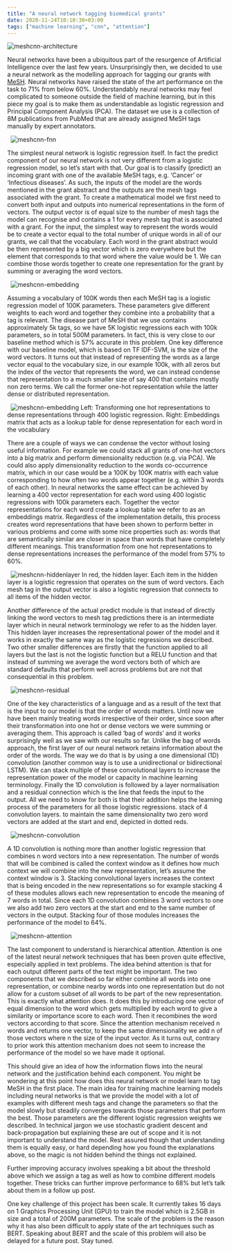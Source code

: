 ```yaml
---
title: "A neural network tagging biomedical grants"
date: 2020-11-24T10:10:30+03:00
tags: ["machine learning", "cnn", "attention"]
---
```

![meshcnn-architecture](/images/meshcnn-architecture.png#center)
&nbsp;

Neural networks have been a ubiquitous part of the resurgence of Artificial Intelligence over the last few years. Unsurprisingly then, we decided to use a neural network as the modelling approach for tagging our grants with [MeSH](https://en.wikipedia.org/wiki/Medical_Subject_Headings). Neural networks have raised the state of the art performance on the task to 71% from below 60%. Understandably neural networks may feel complicated to someone outside the field of machine learning, but in this piece my goal is to make them as understandable as logistic regression and Principal Component Analysis (PCA). The dataset we use is a collection of 8M publications from PubMed that are already assigned MeSH tags manually by expert annotators.

&nbsp;
![meshcnn-fnn](/images/meshcnn-fnn.png#center)
&nbsp;

The simplest neural network is logistic regression itself. In fact the predict component of our neural network is not very different from a logistic regression model, so let’s start with that. Our goal is to classify (predict) an incoming grant with one of the available MeSH tags, e.g. ‘Cancer’ or ‘Infectious diseases’. As such, the inputs of the model are the words mentioned in the grant abstract and the outputs are the mesh tags associated with the grant. To create a mathematical model we first need to convert both input and outputs into numerical representations in the form of vectors. The output vector is of equal size to the number of mesh tags the model can recognise and contains a 1 for every mesh tag that is associated with a grant. For the input, the simplest way to represent the words would be to create a vector equal to the total number of unique words in all of our grants, we call that the vocabulary. Each word in the grant abstract would be then represented by a big vector which is zero everywhere but the element that corresponds to that word where the value would be 1. We can combine those words together to create one representation for the grant by summing or averaging the word vectors.

&nbsp;
![meshcnn-embedding](/images/meshcnn-embedding.png#center)
&nbsp;

Assuming a vocabulary of 100K words then each MeSH tag is a logistic regression model of 100K parameters. These parameters give different weights to each word and together they combine into a probability that a tag is relevant. The disease part of MeSH that we use contains approximately 5k tags, so we have 5K logistic regressions each with 100k parameters, so in total 500M parameters. In fact, this is very close to our baseline method which is 57% accurate in this problem. One key difference with our baseline model, which is based on TF IDF-SVM, is the size of the word vectors. It turns out that instead of representing the words as a large vector equal to the vocabulary size, in our example 100k, with all zeros but the index of the vector that represents the word, we can instead condense that representation to a much smaller size of say 400 that contains mostly non zero terms. We call the former one-hot representation while the latter dense or distributed representation.

&nbsp;
![meshcnn-embedding](/images/meshcnn-embedding2.png#center)
Left: Transforming one hot representations to dense representations through 400 logistic regression. Right: Embeddings matrix that acts as a lookup table for dense representation for each word in the vocabulary
&nbsp;

There are a couple of ways we can condense the vector without losing useful information. For example we could stack all grants of one-hot vectors into a big matrix and perform dimensionality reduction (e.g. via PCA). We could also apply dimensionality reduction to the words co-occurrence matrix, which in our case would be a 100K by 100K matrix with each value corresponding to how often two words appear together (e.g. within 3 words of each other). In neural networks the same effect can be achieved by learning a 400 vector representation for each word using 400 logistic regressions with 100k parameters each. Together the vector representations for each word create a lookup table we refer to as an embeddings matrix. Regardless of the implementation details, this process creates word representations that have been shown to perform better in various problems and come with some nice properties such as: words that are semantically similar are closer in space than words that have completely different meanings. This transformation from one hot representations to dense representations increases the performance of the model from 57% to 60%.

&nbsp;
![meshcnn-hiddenlayer](/images/meshcnn-hiddenlayer.png#center)
In red, the hidden layer. Each item in the hidden layer is a logistic regression that operates on the sum of word vectors. Each mesh tag in the output vector is also a logistic regression that connects to all items of the hidden vector.
&nbsp;

Another difference of the actual predict module is that instead of directly linking the word vectors to mesh tag predictions there is an intermediate layer which in neural network terminology we refer to as the hidden layer. This hidden layer increases the representational power of the model and it works in exactly the same way as the logistic regressions we described. Two other smaller differences are firstly that the function applied to all layers but the last is not the logistic function but a RELU function and that instead of summing we average the word vectors both of which are standard defaults that perform well across problems but are not that consequential in this problem.

&nbsp;
![meshcnn-residual](/images/meshcnn-residual.png#center)
&nbsp;

One of the key characteristics of a language and as a result of the text that is the input to our model is that the order of words matters. Until now we have been mainly treating words irrespective of their order, since soon after their transformation into one hot or dense vectors we were summing or averaging them. This approach is called ‘bag of words’ and it works surprisingly well as we saw with our results so far. Unlike the bag of words approach, the first layer of our neural network retains information about the order of the words. The way we do that is by using a one dimensional (1D) convolution (another common way is to use a unidirectional or bidirectional LSTM). We can stack multiple of these convolutional layers to increase the representation power of the model or capacity in machine learning terminology. Finally the 1D convolution is followed by a layer normalisation and a residual connection which is the line that feeds the input to the output. All we need to know for both is that their addition helps the learning process of the parameters for all those logistic regressions.
stack of 4 convolution layers. to maintain the same dimensionality two zero word vectors are added at the start and end, depicted in dotted reds.

&nbsp;
![meshcnn-convolution](/images/meshcnn-convolution.png#center)
&nbsp;

A 1D convolution is nothing more than another logistic regression that combines n word vectors into a new representation. The number of words that will be combined is called the context window as it defines how much context we will combine into the new representation, let’s assume the context window is 3. Stacking convolutional layers increases the context that is being encoded in the new representations so for example stacking 4 of these modules allows each new representation to encode the meaning of 7 words in total. Since each 1D convolution combines 3 word vectors to one we also add two zero vectors at the start and end to the same number of vectors in the output. Stacking four of those modules increases the performance of the model to 64%.

&nbsp;
![meshcnn-attention](/images/meshcnn-attention.png#center)
&nbsp;

The last component to understand is hierarchical attention. Attention is one of the latest neural network techniques that has been proven quite effective, especially applied in text problems. The idea behind attention is that for each output different parts of the text might be important. The two components that we described so far either combine all words into one representation, or combine nearby words into one representation but do not allow for a custom subset of all words to be part of the new representation. This is exactly what attention does. It does this by introducing one vector of equal dimension to the word which gets multiplied by each word to give a similarity or importance score to each word. Then it recombines the word vectors according to that score. Since the attention mechanism received n words and returns one vector, to keep the same dimensionality we add n of those vectors where n the size of the input vector. As it turns out, contrary to prior work this attention mechanism does not seem to increase the performance of the model so we have made it optional.

This should give an idea of how the information flows into the neural network and the justification behind each component. You might be wondering at this point how does this neural network or model learn to tag MeSH in the first place. The main idea for training machine learning models including neural networks is that we provide the model with a lot of examples with different mesh tags and change the parameters so that the model slowly but steadily converges towards those parameters that perform the best. Those parameters are the different logistic regression weights we described. In technical jargon we use stochastic gradient descent and back-propagation but explaining these are out of scope and it is not important to understand the model. Rest assured though that understanding them is equally easy, or hard depending how you found the explanations above, so the magic is not hidden behind the things not explained.

Further improving accuracy involves speaking a bit about the threshold above which we assign a tag as well as how to combine different models together. These tricks can further improve performance to 68% but let’s talk about them in a follow up post.

One key challenge of this project has been scale. It currently takes 16 days on 1 Graphics Processing Unit (GPU) to train the model which is 2.5GB in size and a total of 200M parameters. The scale of the problem is the reason why it has also been difficult to apply state of the art techniques such as BERT. Speaking about BERT and the scale of this problem will also be delayed for a future post. Stay tuned.